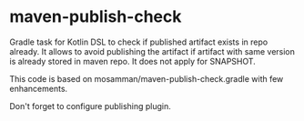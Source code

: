 # maven-publish-check
Gradle task for Kotlin DSL to check if published artifact exists in repo already.
It allows to avoid publishing the artifact if artifact with same version is already stored in maven repo. It does not apply for SNAPSHOT.

This code is based on mosamman/maven-publish-check.gradle with few enhancements.

Don't forget to configure publishing plugin.
